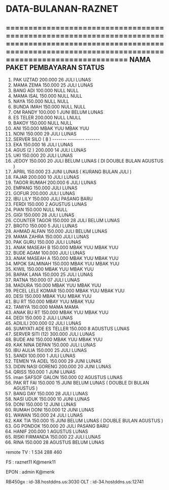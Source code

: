 # DATA-BULANAN-RAZNET

=======================================================================================================================================================================
NAMA                          PAKET                  PEMBAYARAN                    STATUS                                                                             
-----------------------------------------------------------------------------------------------------------------------------------------------------------------------


1. PAK UZTAD                 200.000                 26 JULI                      LUNAS
2. MAMA ZEMA                 150.000                 25 JULI                      LUNAS
3. BANG ADI                  100.000                 NULL                         NULL
4. MAMA ISAL                 150.000                 NULL                         NULL
5. NAYA                      150.000                 NULL                         NULL
6. BUNDA IMAH                150.000                 NULL                         NULL
7. OM RANDY                  100.000                 1  JUNI                      BELUM LUNAS
8. ES TELER                  200.000                 NULL                         LNULL
9. BAKOY                     150.000                 NULL                         NULL
10. ANI                      150.000                 MBAK YUU                     MBAK YUU
11. NONI                     150.000                 29 JULI                      LUNAS
12. SERVER SILO ( 8 )        -------                 --------                     -------
13. EKA                      150.000                 16 JULI                      LUNAS
14. AGUS (2 )                200.000                 14 JULI                      LUNAS
15. UKI                      150.000                 20 JULI                      LUNAS
16. JEDOY                    150.000                 20 JULI                      BELUM LUNAS ( DI DOUBLE BULAN AGUSTUS )
17. APRIL                    150.000                 23 JUNI                      LUNAS  ( KURANG BULAN JULI )
18. FAJAR                    200.000                 10 JULI                      LUNAS
19. TAGOR RUMAH              200.000                 6 JULI                       LUNAS
20. EMPANG                   150.000                   JULI                       LUNAS
21. GOFUR                    200.000                   JULI                       LUNAS
22. IBU LILY                 150.000                   JULI                       PASANG BARU
23. FERDI                    150.000                 2 AGUSTUS                    LUNAS
24. PIAN                     150.000                   NULL                       NULL
25. GIGI                     150.000                28 JULI                       LUNAS
26. COUNTER TAGOR            150.000                28 JULI                       BELUM LUNAS
27. BROTO                    150.000                 5 JULI                       LUNAS
28. AHMAD ALFAN              150.000                   JULI                       BELUM LUNAS
29. MAMA ZAHRA               150.000                   JULI                       LUNAS
30. PAK GURU                 150.000                   JULI                       LUNAS
31. ANAK MASEAH B            150.000                MBAK YUU                      MBAK YUU
32. BUDE AGAM                100.000                   JULI                       LUNAS
33. ANAK MASEAH A            150.000                MBAK YUU                      MBAK YUU
34. MPOK SALMINAH            150.000                MBAK YUU                      MBAK YUU
35. KIWIL                    150.000                MBAK YUU                      MBAK YUU
36. BAPAK LANA               150.000                25 JULI                       LUNAS
37. RATNA                    150.000                07 JULI                       LUNAS
38. MADURA                   150.000                MBAK YUU                      MBAK YUU
39. PECEL LELE KOMAR         150.000                MBAK YUU                      MBAK YUU
40. DESI                     150.000                MBAK YUU                      MBAK YUU
41. BU RT                    150.000                MBAY YUU                      MBAK YUU
42. TAMIYA                   150.000                MAMA                          MAMA
43. ANAK BU RT               150.000                MBAK YUU                      MBAK YUU
44. DEDI                     150.000                 2 JULI                       LUNAS
45. ADILILI                 200.000                 02 JULI                       LUNAS
46. SUMIYATI ADE ES TELLER   150.000                 8 AGUSTUS                    LUNAS
47. SERVER SITI (12)         300.000                 JULI                         LUNAS
48. BUDE ANI                 150.000                MBAK YUU                      MBAK YUU
49. KAK NINA DEPAN           150.000                 JULI                         LUNAS
50. IBU AULIA                150.000                25 JULI                       LUNAS
51. SANDI                    100.000                1 JULI                        LUNAS
52. TEMEN YA ADEL            150.000                29 JUNI                       LUNAS
53. DIDIN NASI GORENG        200.000                20 JUNI                       LUNAS
54. QRISS                    150.000                1 JUNI                        LUNAS
55. iman SAFSOF GALON        150.000                02 AGUSTUS                    LUNAS
56. PAK RT FAI               150.000                15 JUNI                       BELUM LUNAS ( DOUBLE DI BULAN AGUSTUS )
57. BANG DAY                 150.000                28 JULI                       LUNAS
58. NASI UDUK                150.000                10 JUNI                       LUNAS
59. DONI                     150.000                12 JUNI                       LUNAS
60. RUMAH DONI               150.000                12 JUNI                       LUNAS
61. WAWAN                    150.000                24 JULI                       LUNAS
62. KAK TIA                  150.000                15 JUNI                       BELUM LUNAS ( DOUBLE BULAN AGUSTUS )
63. GG PONDOK                150.000                20 JULI                       PASANG BARU
64. HANIF                    200.000                 1 AGUSTUS                    LUNAS
65. RISKI FIRMANDA           150.000                22 JULI                       LUNAS
66. RINA                     150.000                28 AGUSTUS                    BELUM LUNAS
    






remote TV  : 1 534 288 460

FS        :  raznet11
             K@menk11

EPON      :  admin
             K@menk

RB450gx   :       id-38.hostddns.us:3030
OLT       :       id-34.hostddns.us:12741
